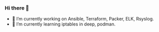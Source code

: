 ### Hi there 👋

- 🔭 I’m currently working on Ansible, Terraform, Packer, ELK, Rsyslog.
- 🌱 I’m currently learning iptables in deep, podman.


<!--
**Draed/Draed** is a ✨ _special_ ✨ repository because its `README.md` (this file) appears on your GitHub profile.

Here are some ideas to get you started:

- 🔭 I’m currently working on ...
- 🌱 I’m currently learning ...
- 👯 I’m looking to collaborate on ...
- 🤔 I’m looking for help with ...
- 💬 Ask me about ...
- 📫 How to reach me: ...
-->
